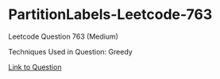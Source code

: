 # PartitionLabels-Leetcode-763

Leetcode Question 763 (Medium)

Techniques Used in Question:
Greedy

[Link to Question](https://leetcode.com/problems/partition-labels/)
